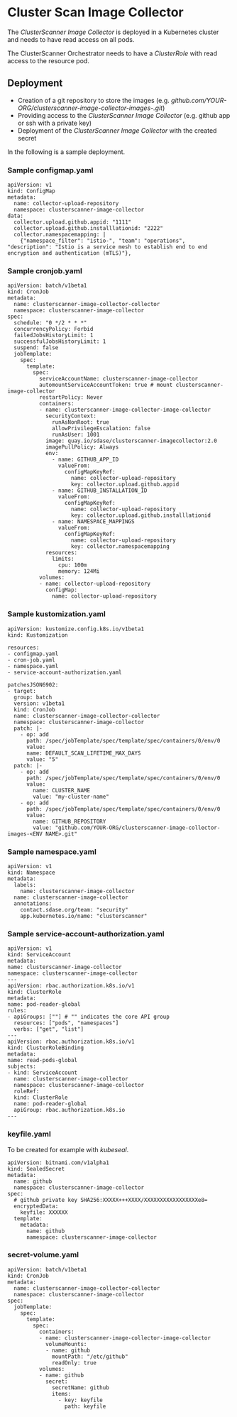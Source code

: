 # Cluster Scan Image Collector
The _ClusterScanner Image Collector_ is deployed in a Kubernetes cluster and needs to have read access on all pods.

The ClusterScanner Orchestrator needs to have a _ClusterRole_ with  read access to the resource pod.

## Deployment
- Creation of a git repository to store the images (e.g. _github.com/YOUR-ORG/clusterscanner-image-collector-images-<ENV NAME>.git_)
- Providing access to the _ClusterScanner Image Collector_ (e.g. github app or ssh with a private key)
- Deployment of the _ClusterScanner Image Collector_ with the created secret

In the following is a sample deployment.
### Sample configmap.yaml
```
apiVersion: v1
kind: ConfigMap
metadata:
  name: collector-upload-repository
  namespace: clusterscanner-image-collector
data:
  collector.upload.github.appid: "1111"
  collector.upload.github.installlationid: "2222"
  collector.namespacemapping: |
    {"namespace_filter": "istio-", "team": "operations", "description": "Istio is a service mesh to establish end to end encryption and authentication (mTLS)"},
```
### Sample cronjob.yaml
```
apiVersion: batch/v1beta1
kind: CronJob
metadata:
  name: clusterscanner-image-collector-collector
  namespace: clusterscanner-image-collector
spec:
  schedule: "0 */2 * * *"
  concurrencyPolicy: Forbid
  failedJobsHistoryLimit: 1
  successfulJobsHistoryLimit: 1
  suspend: false
  jobTemplate:
    spec:
      template:
        spec:
          serviceAccountName: clusterscanner-image-collector
          automountServiceAccountToken: true # mount clusterscanner-image-collector
          restartPolicy: Never
          containers:
          - name: clusterscanner-image-collector-image-collector
            securityContext:
              runAsNonRoot: true
              allowPrivilegeEscalation: false
              runAsUser: 1001
            image: quay.io/sdase/clusterscanner-imagecollector:2.0
            imagePullPolicy: Always
            env:
              - name: GITHUB_APP_ID
                valueFrom:
                  configMapKeyRef:
                    name: collector-upload-repository
                    key: collector.upload.github.appid
              - name: GITHUB_INSTALLATION_ID
                valueFrom:
                  configMapKeyRef:
                    name: collector-upload-repository
                    key: collector.upload.github.installlationid
              - name: NAMESPACE_MAPPINGS
                valueFrom:
                  configMapKeyRef:
                    name: collector-upload-repository
                    key: collector.namespacemapping
            resources:
              limits:
                cpu: 100m
                memory: 124Mi
          volumes:
          - name: collector-upload-repository
            configMap:
              name: collector-upload-repository
```
### Sample kustomization.yaml
```
apiVersion: kustomize.config.k8s.io/v1beta1
kind: Kustomization

resources:
- configmap.yaml
- cron-job.yaml
- namespace.yaml
- service-account-authorization.yaml

patchesJSON6902:
- target:
  group: batch
  version: v1beta1
  kind: CronJob
  name: clusterscanner-image-collector-collector
  namespace: clusterscanner-image-collector
  patch: |-
    - op: add
      path: /spec/jobTemplate/spec/template/spec/containers/0/env/0
      value:
      name: DEFAULT_SCAN_LIFETIME_MAX_DAYS
      value: "5"
  patch: |-
    - op: add
      path: /spec/jobTemplate/spec/template/spec/containers/0/env/0
      value:
        name: CLUSTER_NAME
        value: "my-cluster-name"
    - op: add
      path: /spec/jobTemplate/spec/template/spec/containers/0/env/0
      value:
        name: GITHUB_REPOSITORY
        value: "github.com/YOUR-ORG/clusterscanner-image-collector-images-<ENV NAME>.git"
```
### Sample namespace.yaml
```
apiVersion: v1
kind: Namespace
metadata:
  labels:
    name: clusterscanner-image-collector
  name: clusterscanner-image-collector
  annotations:
    contact.sdase.org/team: "security"
    app.kubernetes.io/name: "clusterscanner"
```

### Sample service-account-authorization.yaml
```
apiVersion: v1
kind: ServiceAccount
metadata:
name: clusterscanner-image-collector
namespace: clusterscanner-image-collector
---
apiVersion: rbac.authorization.k8s.io/v1
kind: ClusterRole
metadata:
name: pod-reader-global
rules:
- apiGroups: [""] # "" indicates the core API group
  resources: ["pods", "namespaces"]
  verbs: ["get", "list"]
---
apiVersion: rbac.authorization.k8s.io/v1
kind: ClusterRoleBinding
metadata:
name: read-pods-global
subjects:
- kind: ServiceAccount
  name: clusterscanner-image-collector
  namespace: clusterscanner-image-collector
  roleRef:
  kind: ClusterRole
  name: pod-reader-global
  apiGroup: rbac.authorization.k8s.io
---
```
### keyfile.yaml
To be created for example with _kubeseal_.
```
apiVersion: bitnami.com/v1alpha1
kind: SealedSecret
metadata:
  name: github
  namespace: clusterscanner-image-collector
spec:
  # github private key SHA256:XXXXX+++XXXX/XXXXXXXXXXXXXXXXXe8=
  encryptedData:
    keyfile: XXXXXX
  template:
    metadata:
      name: github
      namespace: clusterscanner-image-collector
```

### secret-volume.yaml
```
apiVersion: batch/v1beta1
kind: CronJob
metadata:
  name: clusterscanner-image-collector-collector
  namespace: clusterscanner-image-collector
spec:
  jobTemplate:
    spec:
      template:
        spec:
          containers:
          - name: clusterscanner-image-collector-image-collector
            volumeMounts:
            - name: github
              mountPath: "/etc/github"
              readOnly: true
          volumes:
          - name: github
            secret:
              secretName: github
              items:
                - key: keyfile
                  path: keyfile
```
